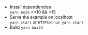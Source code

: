 - Install dependencies\
  `yarn`, `node` >=10 && <15
- Serve the example on localhost\
  `yarn start` or `HTTPS=true yarn start`
- Build
  `yarn build`